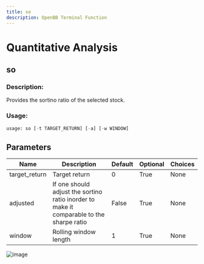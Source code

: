 ```yaml
---
title: so
description: OpenBB Terminal Function
---
```


# Quantitative Analysis

## so

### Description: 

Provides the sortino ratio of the selected stock.

### Usage: 
```python
usage: so [-t TARGET_RETURN] [-a] [-w WINDOW]
```

## Parameters

| Name | Description | Default | Optional | Choices |
| ---- | ----------- | ------- | -------- | ------- |
| target_return | Target return | 0 | True | None |
| adjusted | If one should adjust the sortino ratio inorder to make it comparable to the sharpe ratio | False | True | None |
| window | Rolling window length | 1 | True | None |


![image](https://user-images.githubusercontent.com/75195383/163530572-e527bc75-7ecd-44e3-b971-83b9a0662d0d.png)

